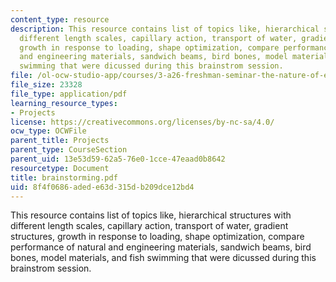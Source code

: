 ```yaml
---
content_type: resource
description: This resource contains list of topics like, hierarchical structures with
  different length scales, capillary action, transport of water, gradient structures,
  growth in response to loading, shape optimization, compare performance of natural
  and engineering materials, sandwich beams, bird bones, model materials, and fish
  swimming that were dicussed during this brainstrom session.
file: /ol-ocw-studio-app/courses/3-a26-freshman-seminar-the-nature-of-engineering-fall-2005/8f4f0686adede63d315db209dce12bd4_brainstorming.pdf
file_size: 23328
file_type: application/pdf
learning_resource_types:
- Projects
license: https://creativecommons.org/licenses/by-nc-sa/4.0/
ocw_type: OCWFile
parent_title: Projects
parent_type: CourseSection
parent_uid: 13e53d59-62a5-76e0-1cce-47eaad0b8642
resourcetype: Document
title: brainstorming.pdf
uid: 8f4f0686-aded-e63d-315d-b209dce12bd4
---
```

This resource contains list of topics like, hierarchical structures with different length scales, capillary action, transport of water, gradient structures, growth in response to loading, shape optimization, compare performance of natural and engineering materials, sandwich beams, bird bones, model materials, and fish swimming that were dicussed during this brainstrom session.
